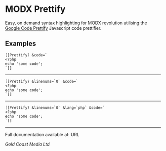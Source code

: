 MODX Prettify
=============

Easy, on demand syntax highlighting for MODX revolution utilising the 
[Google Code Prettify](https://code.google.com/p/google-code-prettify/)
Javascript code prettifier. 

Examples
--------

```
[[Prettify? &code=`
<?php
echo 'some code';
`]]
```

---

```
[[Prettify? &linenums=`0` &code=`
<?php
echo 'some code';
`]]
```

---


```
[[Prettify? &linenums=`0` &lang=`php` &code=`
<?php
echo 'some code';
`]]
```

---

Full documentation available at:
URL


*Gold Coast Media Ltd*